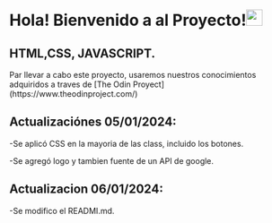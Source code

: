 # Hola! Bienvenido a al Proyecto!<img src="https://github.com/TheDudeThatCode/TheDudeThatCode/blob/master/Assets/Hi.gif" width="29px">
## HTML,CSS, JAVASCRIPT.

<p>Par llevar a cabo este proyecto, usaremos nuestros conocimientos adquiridos a traves de [The Odin Proyect](https://www.theodinproject.com/)<p>

## Actualizaciónes 05/01/2024:

-Se aplicó CSS en la mayoria de las class, incluido los botones.

-Se agregó logo y tambien fuente de un API  de google.

## Actualizacion 06/01/2024:

-Se modifico el READMI.md.

